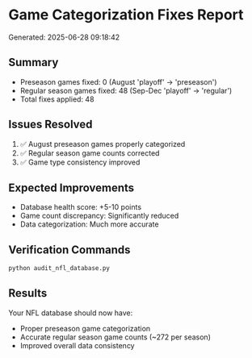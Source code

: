
# Game Categorization Fixes Report
Generated: 2025-06-28 09:18:42

## Summary
- Preseason games fixed: 0 (August 'playoff' → 'preseason')
- Regular season games fixed: 48 (Sep-Dec 'playoff' → 'regular')  
- Total fixes applied: 48

## Issues Resolved
1. ✅ August preseason games properly categorized
2. ✅ Regular season game counts corrected
3. ✅ Game type consistency improved

## Expected Improvements
- Database health score: +5-10 points
- Game count discrepancy: Significantly reduced
- Data categorization: Much more accurate

## Verification Commands
```bash
python audit_nfl_database.py
```

## Results
Your NFL database should now have:
- Proper preseason game categorization
- Accurate regular season game counts (~272 per season)
- Improved overall data consistency
